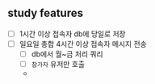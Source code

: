 ## study features

- [ ] 1시간 이상 접속자 db에 당일로 저장
- [ ] 일요일 총합 4시간 이상 접속자 메시지 전송
    - [ ] db에서 월~금 처리 쿼리
    - [ ] `참가자` 유저만 호출
    - 
